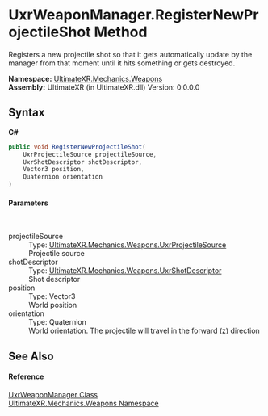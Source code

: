 # UxrWeaponManager.RegisterNewProjectileShot Method 
 

Registers a new projectile shot so that it gets automatically update by the manager from that moment until it hits something or gets destroyed.

**Namespace:**&nbsp;<a href="N_UltimateXR_Mechanics_Weapons">UltimateXR.Mechanics.Weapons</a><br />**Assembly:**&nbsp;UltimateXR (in UltimateXR.dll) Version: 0.0.0.0

## Syntax

**C#**<br />
``` C#
public void RegisterNewProjectileShot(
	UxrProjectileSource projectileSource,
	UxrShotDescriptor shotDescriptor,
	Vector3 position,
	Quaternion orientation
)
```


#### Parameters
&nbsp;<dl><dt>projectileSource</dt><dd>Type: <a href="T_UltimateXR_Mechanics_Weapons_UxrProjectileSource">UltimateXR.Mechanics.Weapons.UxrProjectileSource</a><br />Projectile source</dd><dt>shotDescriptor</dt><dd>Type: <a href="T_UltimateXR_Mechanics_Weapons_UxrShotDescriptor">UltimateXR.Mechanics.Weapons.UxrShotDescriptor</a><br />Shot descriptor</dd><dt>position</dt><dd>Type: Vector3<br />World position</dd><dt>orientation</dt><dd>Type: Quaternion<br />World orientation. The projectile will travel in the forward (z) direction</dd></dl>

## See Also


#### Reference
<a href="T_UltimateXR_Mechanics_Weapons_UxrWeaponManager">UxrWeaponManager Class</a><br /><a href="N_UltimateXR_Mechanics_Weapons">UltimateXR.Mechanics.Weapons Namespace</a><br />